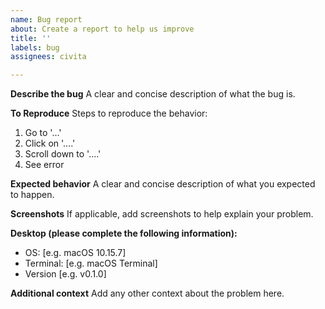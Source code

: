 ```yaml
---
name: Bug report
about: Create a report to help us improve
title: ''
labels: bug
assignees: civita

---
```


**Describe the bug**
A clear and concise description of what the bug is.

**To Reproduce**
Steps to reproduce the behavior:
1. Go to '...'
2. Click on '....'
3. Scroll down to '....'
4. See error

**Expected behavior**
A clear and concise description of what you expected to happen.

**Screenshots**
If applicable, add screenshots to help explain your problem.

**Desktop (please complete the following information):**
 - OS: [e.g. macOS 10.15.7]
 - Terminal: [e.g. macOS Terminal]
 - Version [e.g. v0.1.0]

**Additional context**
Add any other context about the problem here.

